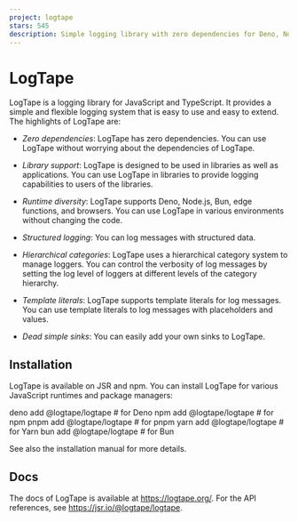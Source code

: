 ```yaml
---
project: logtape
stars: 545
description: Simple logging library with zero dependencies for Deno, Node.js, Bun, browsers, and edge functions
---
```


LogTape
=======

LogTape is a logging library for JavaScript and TypeScript. It provides a simple and flexible logging system that is easy to use and easy to extend. The highlights of LogTape are:

-   _Zero dependencies_: LogTape has zero dependencies. You can use LogTape without worrying about the dependencies of LogTape.
    
-   _Library support_: LogTape is designed to be used in libraries as well as applications. You can use LogTape in libraries to provide logging capabilities to users of the libraries.
    
-   _Runtime diversity_: LogTape supports Deno, Node.js, Bun, edge functions, and browsers. You can use LogTape in various environments without changing the code.
    
-   _Structured logging_: You can log messages with structured data.
    
-   _Hierarchical categories_: LogTape uses a hierarchical category system to manage loggers. You can control the verbosity of log messages by setting the log level of loggers at different levels of the category hierarchy.
    
-   _Template literals_: LogTape supports template literals for log messages. You can use template literals to log messages with placeholders and values.
    
-   _Dead simple sinks_: You can easily add your own sinks to LogTape.
    

Installation
------------

LogTape is available on JSR and npm. You can install LogTape for various JavaScript runtimes and package managers:

deno add @logtape/logtape  # for Deno
npm  add @logtape/logtape  # for npm
pnpm add @logtape/logtape  # for pnpm
yarn add @logtape/logtape  # for Yarn
bun  add @logtape/logtape  # for Bun

See also the installation manual for more details.

Docs
----

The docs of LogTape is available at https://logtape.org/. For the API references, see https://jsr.io/@logtape/logtape.
